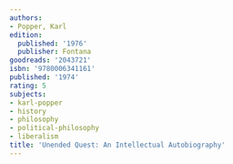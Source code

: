 ```yaml
---
authors:
- Popper, Karl
edition:
  published: '1976'
  publisher: Fontana
goodreads: '2043721'
isbn: '9780006341161'
published: '1974'
rating: 5
subjects:
- karl-popper
- history
- philosophy
- political-philosophy
- liberalism
title: 'Unended Quest: An Intellectual Autobiography'
---
```


